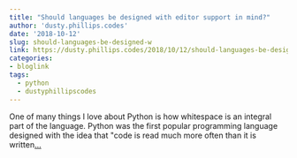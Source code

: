 ```yaml
---
title: "Should languages be designed with editor support in mind?"
author: 'dusty.phillips.codes'
date: '2018-10-12'
slug: should-languages-be-designed-w
link: https://dusty.phillips.codes/2018/10/12/should-languages-be-designed-with-editor-support-in-mind/
categories:
- bloglink
tags:
  - python
  - dustyphillipscodes
---
```


One of many things I love about Python is how whitespace is an integral part of the language. Python was the first popular programming language designed with the idea that "code is read much more often than it is written[... <i class="fas fa-external-link-alt"></i>](https://dusty.phillips.codes/2018/10/12/should-languages-be-designed-with-editor-support-in-mind/)

